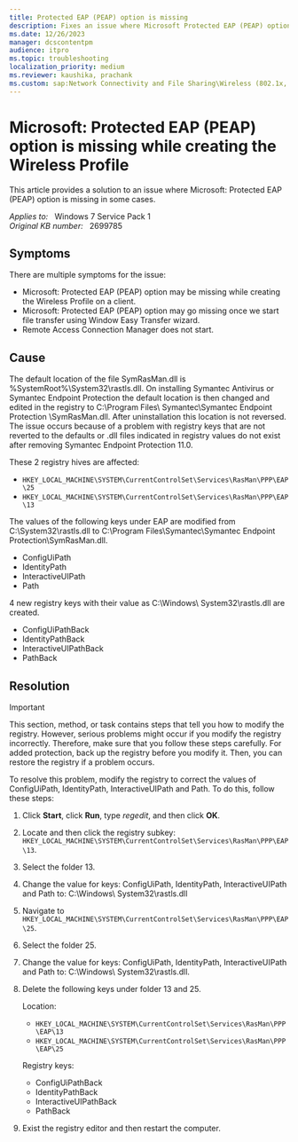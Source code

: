 ```yaml
---
title: Protected EAP (PEAP) option is missing
description: Fixes an issue where Microsoft Protected EAP (PEAP) option is missing.
ms.date: 12/26/2023
manager: dcscontentpm
audience: itpro
ms.topic: troubleshooting
localization_priority: medium
ms.reviewer: kaushika, prachank
ms.custom: sap:Network Connectivity and File Sharing\Wireless (802.1x, Bluetooth, Miracast, Mobile Broadband), csstroubleshoot
---
```

# Microsoft: Protected EAP (PEAP) option is missing while creating the Wireless Profile

This article provides a solution to an issue where Microsoft: Protected EAP (PEAP) option is missing in some cases.

_Applies to:_ &nbsp; Windows 7 Service Pack 1  
_Original KB number:_ &nbsp; 2699785

## Symptoms

There are multiple symptoms for the issue:

- Microsoft: Protected EAP (PEAP) option may be missing while creating the Wireless Profile on a client.
- Microsoft: Protected EAP (PEAP) option may go missing once we start file transfer using Window Easy Transfer wizard.
- Remote Access Connection Manager does not start.

## Cause

The default location of the file SymRasMan.dll is %SystemRoot%\System32\rastls.dll. On installing Symantec Antivirus or Symantec Endpoint Protection the default location is then changed and edited in the registry to C:\Program Files\ Symantec\Symantec Endpoint Protection \SymRasMan.dll. After uninstallation this location is not reversed. The issue occurs because of a problem with registry keys that are not reverted to the defaults or .dll files indicated in registry values do not exist after removing Symantec Endpoint Protection 11.0.

These 2 registry hives are affected:

- `HKEY_LOCAL_MACHINE\SYSTEM\CurrentControlSet\Services\RasMan\PPP\EAP\25`
- `HKEY_LOCAL_MACHINE\SYSTEM\CurrentControlSet\Services\RasMan\PPP\EAP\13`

The values of the following keys under EAP are modified from C:\System32\rastls.dll to C:\Program Files\Symantec\Symantec Endpoint Protection\SymRasMan.dll.

- ConfigUiPath
- IdentityPath
- InteractiveUIPath
- Path

4 new registry keys with their value as C:\Windows\ System32\rastls.dll are created.

- ConfigUiPathBack
- IdentityPathBack
- InteractiveUIPathBack
- PathBack

## Resolution

> [!IMPORTANT]
> This section, method, or task contains steps that tell you how to modify the registry. However, serious problems might occur if you modify the registry incorrectly. Therefore, make sure that you follow these steps carefully. For added protection, back up the registry before you modify it. Then, you can restore the registry if a problem occurs.

To resolve this problem, modify the registry to correct the values of ConfigUiPath, IdentityPath, InteractiveUIPath and Path. To do this, follow these steps:

1. Click **Start**, click **Run**, type *regedit*, and then click **OK**.
2. Locate and then click the registry subkey: `HKEY_LOCAL_MACHINE\SYSTEM\CurrentControlSet\Services\RasMan\PPP\EAP\13`.
3. Select the folder 13.
4. Change the value for keys: ConfigUiPath, IdentityPath, InteractiveUIPath and Path to: C:\Windows\ System32\rastls.dll
5. Navigate to `HKEY_LOCAL_MACHINE\SYSTEM\CurrentControlSet\Services\RasMan\PPP\EAP\25`.
6. Select the folder 25.
7. Change the value for keys: ConfigUiPath, IdentityPath, InteractiveUIPath and Path to: C:\Windows\ System32\rastls.dll.
8. Delete the following keys under folder 13 and 25.

    Location:
    - `HKEY_LOCAL_MACHINE\SYSTEM\CurrentControlSet\Services\RasMan\PPP\EAP\13`
    - `HKEY_LOCAL_MACHINE\SYSTEM\CurrentControlSet\Services\RasMan\PPP\EAP\25`

    Registry keys:

    - ConfigUiPathBack
    - IdentityPathBack
    - InteractiveUIPathBack
    - PathBack

9. Exist the registry editor and then restart the computer.
